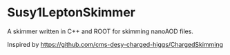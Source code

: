 # Susy1LeptonSkimmer
A skimmer written in C++ and ROOT for skimming nanoAOD files.

Inspired by https://github.com/cms-desy-charged-higgs/ChargedSkimming
